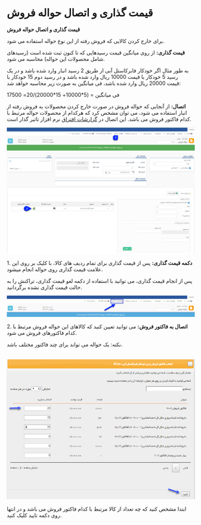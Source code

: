 # قیمت گذاری و اتصال حواله فروش    

**قیمت گذاری و اتصال حواله فروش**

برای خارج کردن کالایی که فروش رفته از این نوع حواله استفاده می شود.

**قیمت گذاری:** از روی میانگین قیمت رسیدهایی که تا کنون ثبت شده است (رسیدهای شامل محصولات این حواله) محاسبه می شود.

به طور مثال اگر خودکار فابرکاستل آبی از طریق 2 رسید انبار وارد شده باشد و در یک رسید 5 خودکار با قیمت 10000 ریال وارد شده باشد و در رسید دوم 15 خودکار با قیمت 20000 ریال وارد شده باشد، فی میانگین به صورت زیر محاسبه خواهد شد:

فی میانگین = (5\*10000+ 15\*20000)/20= 17500  

**اتصال:** از آنجایی که حواله فروش در صورت خارج کردن محصولات به فروش رفته از انبار استفاده می شود، می توان مشخص کرد که هرکدام از محصولات حواله مرتبط با کدام فاکتور فروش می باشد. این اتصال در [گزارشات افتراق](../../../ManagementAndReports/SalesReport/DifferentReports.md) نرم افزار تاثیر گذار است. 

![](StockTransferSalePricing.jpg)

1\. **دکمه قیمت گذاری:** پس از قیمت گذاری برای تمام ردیف های کالا، با کلیک بر روی این علامت قیمت گذاری روی حواله انجام میشود.

پس از انجام قیمت گذاری، می توانید با استفاده از دکمه لغو قیمت گذاری، تراکنش را به حالت قیمت گذاری نشده برگردانید.

![](StockTransferSalePricing2.png)

2\. **اتصال به فاکتور فروش:** می توانید تعیین کنید که کالاهای این حواله فروش مرتبط با کدام فاکتورهای فروش می شود.

نکته: یک حواله می تواند برای چند فاکتور مختلف باشد.

 ![](Pricing/StockTransferSale/StockTransferSalePricing3.png)

ابتدا مشخص کنید که چه تعداد از کالا مرتبط با کدام فاکتور فروش می باشد و در انتها روی دکمه تایید کلیک کنید.